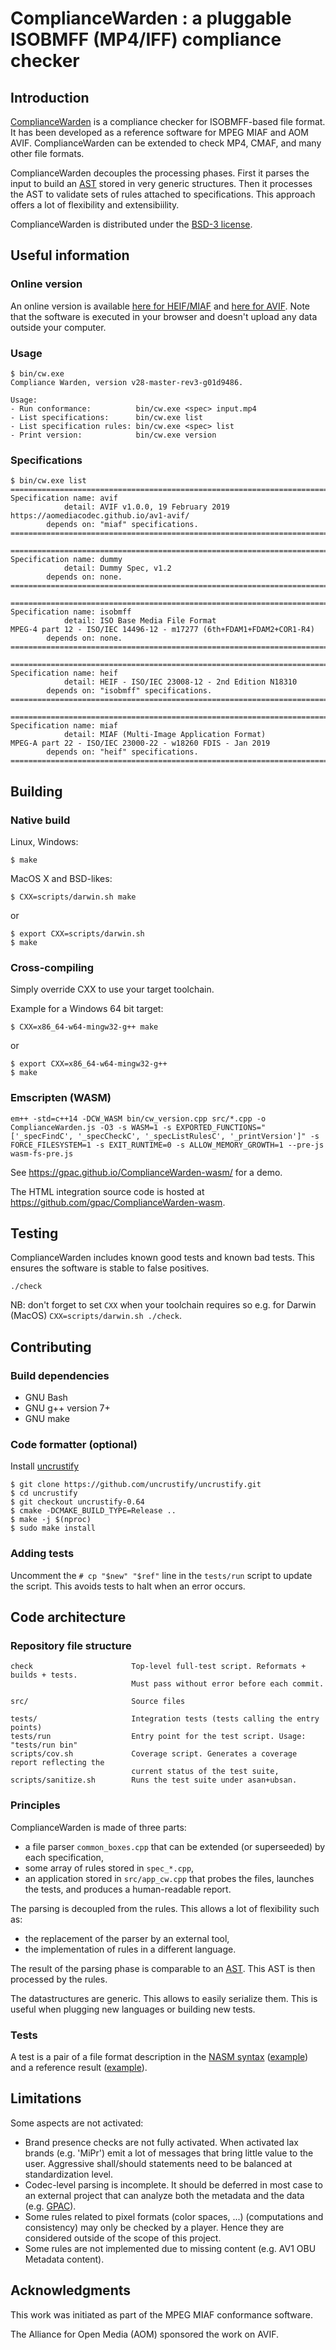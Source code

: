 # ComplianceWarden : a pluggable ISOBMFF (MP4/IFF) compliance checker

## Introduction

[ComplianceWarden](https://github.com/gpac/ComplianceWarden) is a compliance checker for ISOBMFF-based file format.
It has been developed as a reference software for MPEG MIAF and AOM AVIF. ComplianceWarden
can be extended to check MP4, CMAF, and many other file formats.

ComplianceWarden decouples the processing phases. First it parses the input to build an [AST](https://en.wikipedia.org/wiki/Abstract_syntax_tree) stored in very generic structures. Then it processes the AST to validate sets of rules attached to specifications. This approach offers a lot of flexibility and extensibiility.

ComplianceWarden is distributed under the [BSD-3 license](https://raw.githubusercontent.com/gpac/ComplianceWarden/master/LICENSE).

## Useful information

### Online version

An online version is available [here for HEIF/MIAF](https://gpac.github.io/ComplianceWarden-wasm/) and [here for AVIF](https://gpac.github.io/ComplianceWarden-wasm/avif.html). Note that the software is executed in your browser and doesn't upload any data outside your computer.

### Usage

```
$ bin/cw.exe
Compliance Warden, version v28-master-rev3-g01d9486.

Usage:
- Run conformance:          bin/cw.exe <spec> input.mp4
- List specifications:      bin/cw.exe list
- List specification rules: bin/cw.exe <spec> list
- Print version:            bin/cw.exe version
```

### Specifications

```
$ bin/cw.exe list
================================================================================
Specification name: avif
            detail: AVIF v1.0.0, 19 February 2019
https://aomediacodec.github.io/av1-avif/
        depends on: "miaf" specifications.
================================================================================

================================================================================
Specification name: dummy
            detail: Dummy Spec, v1.2
        depends on: none.
================================================================================

================================================================================
Specification name: isobmff
            detail: ISO Base Media File Format
MPEG-4 part 12 - ISO/IEC 14496-12 - m17277 (6th+FDAM1+FDAM2+COR1-R4)
        depends on: none.
================================================================================

================================================================================
Specification name: heif
            detail: HEIF - ISO/IEC 23008-12 - 2nd Edition N18310
        depends on: "isobmff" specifications.
================================================================================

================================================================================
Specification name: miaf
            detail: MIAF (Multi-Image Application Format)
MPEG-A part 22 - ISO/IEC 23000-22 - w18260 FDIS - Jan 2019
        depends on: "heif" specifications.
================================================================================
```

## Building

### Native build

Linux, Windows:
```
$ make
```

MacOS X and BSD-likes:

```
$ CXX=scripts/darwin.sh make
```

or

```
$ export CXX=scripts/darwin.sh
$ make
```

### Cross-compiling

Simply override CXX to use your target toolchain.

Example for a Windows 64 bit target:

```
$ CXX=x86_64-w64-mingw32-g++ make
```

or

```
$ export CXX=x86_64-w64-mingw32-g++
$ make
```

### Emscripten (WASM)

```
em++ -std=c++14 -DCW_WASM bin/cw_version.cpp src/*.cpp -o ComplianceWarden.js -O3 -s WASM=1 -s EXPORTED_FUNCTIONS="['_specFindC', '_specCheckC', '_specListRulesC', '_printVersion']" -s FORCE_FILESYSTEM=1 -s EXIT_RUNTIME=0 -s ALLOW_MEMORY_GROWTH=1 --pre-js wasm-fs-pre.js
```

See https://gpac.github.io/ComplianceWarden-wasm/ for a demo.

The HTML integration source code is hosted at https://github.com/gpac/ComplianceWarden-wasm.

## Testing

ComplianceWarden includes known good tests and known bad tests. This ensures the software is stable to false positives.

```
./check
```

NB: don't forget to set ```CXX``` when your toolchain requires so e.g. for Darwin (MacOS) ```CXX=scripts/darwin.sh ./check```.

## Contributing

### Build dependencies

 - GNU Bash
 - GNU g++ version 7+
 - GNU make

### Code formatter (optional)

Install [uncrustify](https://github.com/uncrustify/uncrustify)

```
$ git clone https://github.com/uncrustify/uncrustify.git
$ cd uncrustify
$ git checkout uncrustify-0.64
$ cmake -DCMAKE_BUILD_TYPE=Release ..
$ make -j $(nproc)
$ sudo make install
```

### Adding tests

Uncomment the ```# cp "$new" "$ref"``` line in the ```tests/run``` script to update the script. This avoids tests to halt when an error occurs.

## Code architecture

### Repository file structure

```
check                      Top-level full-test script. Reformats + builds + tests.
                           Must pass without error before each commit.

src/                       Source files

tests/                     Integration tests (tests calling the entry points)
tests/run                  Entry point for the test script. Usage: "tests/run bin"
scripts/cov.sh             Coverage script. Generates a coverage report reflecting the
                           current status of the test suite,
scripts/sanitize.sh        Runs the test suite under asan+ubsan.
```

### Principles

ComplianceWarden is made of three parts:
 - a file parser ```common_boxes.cpp``` that can be extended (or superseeded) by each specification,
 - some array of rules stored in ```spec_*.cpp```,
 - an application stored in ```src/app_cw.cpp``` that probes the files, launches the tests, and produces a human-readable report.

The parsing is decoupled from the rules. This allows a lot of flexibility such as:
 - the replacement of the parser by an external tool,
 - the implementation of rules in a different language.

The result of the parsing phase is comparable to an [AST](https://en.wikipedia.org/wiki/Abstract_syntax_tree). This AST is then processed by the rules.

The datastructures are generic. This allows to easily serialize them. This is useful when plugging new languages or building new tests.

### Tests

A test is a pair of a file format description in the [NASM syntax](https://en.wikipedia.org/wiki/Netwide_Assembler) ([example](https://raw.githubusercontent.com/gpac/ComplianceWarden/9ebfd86c392221714f42a625673536e43835938c/tests/isobmff/invalid-track-identifiers.asm)) and a reference result ([example](https://raw.githubusercontent.com/gpac/ComplianceWarden/9ebfd86c392221714f42a625673536e43835938c/tests/isobmff/invalid-track-identifiers.ref)).

## Limitations

Some aspects are not activated:
 - Brand presence checks are not fully activated. When activated lax brands (e.g. 'MiPr') emit a lot of messages that bring little value to the user. Aggressive shall/should statements need to be balanced at standardization level.
 - Codec-level parsing is incomplete. It should be deferred in most case to an external project that can analyze both the metadata and the data (e.g. [GPAC](http://gpac.io)).
 - Some rules related to pixel formats (color spaces, ...) (computations and consistency) may only be checked by a player. Hence they are considered outside of the scope of this project.
 - Some rules are not implemented due to missing content (e.g. AV1 OBU Metadata content).

## Acknowledgments

This work was initiated as part of the MPEG MIAF conformance software.

The Alliance for Open Media (AOM) sponsored the work on AVIF.

